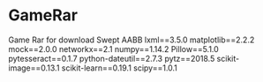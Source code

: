 # GameRar
Game Rar for download
Swept AABB
lxml==3.5.0
matplotlib==2.2.2
mock==2.0.0
networkx==2.1
numpy==1.14.2
Pillow==5.1.0
pytesseract==0.1.7
python-dateutil==2.7.3
pytz==2018.5
scikit-image==0.13.1
scikit-learn==0.19.1
scipy==1.0.1 
